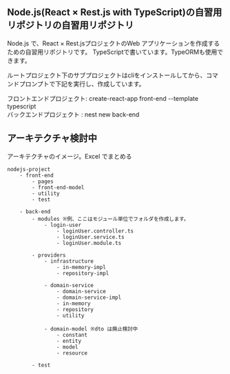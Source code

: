 ## Node.js(React × Rest.js with TypeScript)の自習用リポジトリの自習用リポジトリ

Node.js で、React × Rest.jsプロジェクトのWeb アプリケーションを作成するための自習用リポジトリです。
TypeScriptで書いています。TypeORMも使用できます。

ルートプロジェクト下のサブプロジェクトはcliをインストールしてから、コマンドプロンプトで下記を実行し、作成しています。

フロントエンドプロジェクト: create-react-app front-end --template typescript  
バックエンドプロジェクト : nest new back-end

## アーキテクチャ検討中

アーキテクチャのイメージ。Excel でまとめる

```
nodejs-project
    - front-end
        - pages
        - front-end-model
        - utility
        - test

    - back-end
        - modules ※例、ここはモジュール単位でフォルダを作成します。
            - login-user  
                - loginUser.controller.ts
                - loginUser.service.ts
                - loginUser.module.ts

        - providers
            - infrastructure
                - in-memory-impl
                - repository-impl

            - domain-service
                - domain-service
                - domain-service-impl
                - in-memory
                - repository
                - utility

            - domain-model ※dto は廃止検討中
                - constant
                - entity
                - model
                - resource

        - test
```    

